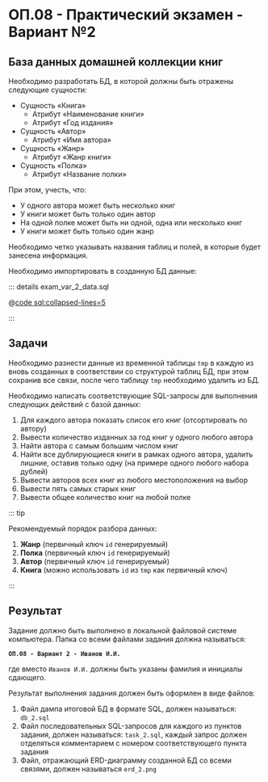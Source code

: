 <!-- @include: ./includes/_disclaimer.md -->

# ОП.08 - Практический экзамен - Вариант №2

## База данных домашней коллекции книг

Необходимо разработать БД, в которой должны быть отражены следующие сущности:

- Сущность «Книга»
  - Атрибут «Наименование книги»
  - Атрибут «Год издания»
- Сущность «Автор»
  - Атрибут «Имя автора»
- Сущность «Жанр»
  - Атрибут «Жанр книги»
- Сущность «Полка»
  - Атрибут «Название полки»

При этом, учесть, что:

- У одного автора может быть несколько книг
- У книги может быть только один автор
- На одной полке может быть ни одной, одна или несколько книг
- У книги может быть только один жанр

Необходимо четко указывать названия таблиц и полей, в которые будет занесена информация.

Необходимо импортировать в созданную БД данные:

::: details exam_var_2_data.sql

@[code sql:collapsed-lines=5](./includes/exam_var_2_data.sql)

:::

## Задачи

Необходимо разнести данные из временной таблицы `tmp` в каждую из вновь созданных в соответствии со структурой таблиц БД, при этом сохранив все связи, после чего таблицу `tmp` необходимо удалить из БД.

Необходимо написать соответствующие SQL-запросы для выполнения следующих действий с базой данных:

1. Для каждого автора показать список его книг (отсортировать по автору)
2. Вывести количество изданных за год книг у одного любого автора
3. Найти автора с самым большим числом книг
4. Найти все дублирующиеся книги в рамках одного автора, удалить лишние, оставив только одну (на примере одного любого набора дублей)
5. Вывести авторов всех книг из любого местоположения на выбор
6. Вывести пять самых старых книг
7. Вывести общее количество книг на любой полке

::: tip

Рекомендуемый порядок разбора данных:

1. __Жанр__ (первичный ключ `id` генерируемый)
2. __Полка__ (первичный ключ `id` генерируемый)
3. __Автор__ (первичный ключ `id` генерируемый)
4. __Книга__ (можно использовать `id` из `tmp` как первичный ключ)

:::

## Результат

Задание должно быть выполнено в локальной файловой системе компьютера. Папка со всеми файлами задания должна называться:

__`ОП.08 - Вариант 2 - Иванов И.И.`__

где вместо `Иванов И.И.` должны быть указаны фамилия и инициалы сдающего.

Результат выполнения задания должен быть оформлен в виде файлов:

1. Файл дампа итоговой БД в формате SQL, должен называться: `db_2.sql`
2. Файл последовательных SQL-запросов для каждого из пунктов задания, должен называться: `task_2.sql`, каждый запрос должен отделяться комментарием с номером соответствующего пункта задания
3. Файл, отражающий ERD-диаграмму созданной БД со всеми связями, должен называться `erd_2.png`
